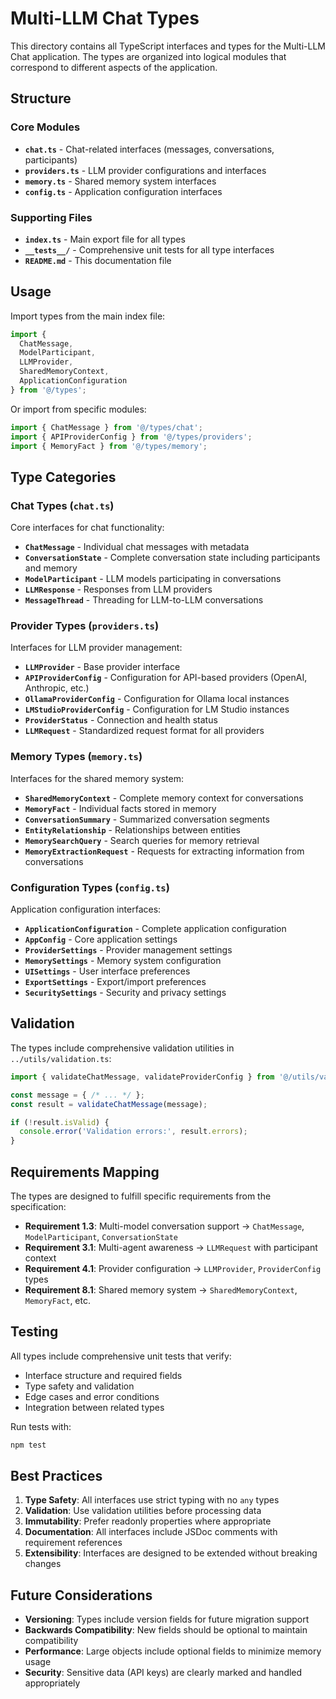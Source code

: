 # Multi-LLM Chat Types

This directory contains all TypeScript interfaces and types for the Multi-LLM Chat application. The types are organized into logical modules that correspond to different aspects of the application.

## Structure

### Core Modules

- **`chat.ts`** - Chat-related interfaces (messages, conversations, participants)
- **`providers.ts`** - LLM provider configurations and interfaces
- **`memory.ts`** - Shared memory system interfaces
- **`config.ts`** - Application configuration interfaces

### Supporting Files

- **`index.ts`** - Main export file for all types
- **`__tests__/`** - Comprehensive unit tests for all type interfaces
- **`README.md`** - This documentation file

## Usage

Import types from the main index file:

```typescript
import {
  ChatMessage,
  ModelParticipant,
  LLMProvider,
  SharedMemoryContext,
  ApplicationConfiguration
} from '@/types';
```

Or import from specific modules:

```typescript
import { ChatMessage } from '@/types/chat';
import { APIProviderConfig } from '@/types/providers';
import { MemoryFact } from '@/types/memory';
```

## Type Categories

### Chat Types (`chat.ts`)

Core interfaces for chat functionality:

- **`ChatMessage`** - Individual chat messages with metadata
- **`ConversationState`** - Complete conversation state including participants and memory
- **`ModelParticipant`** - LLM models participating in conversations
- **`LLMResponse`** - Responses from LLM providers
- **`MessageThread`** - Threading for LLM-to-LLM conversations

### Provider Types (`providers.ts`)

Interfaces for LLM provider management:

- **`LLMProvider`** - Base provider interface
- **`APIProviderConfig`** - Configuration for API-based providers (OpenAI, Anthropic, etc.)
- **`OllamaProviderConfig`** - Configuration for Ollama local instances
- **`LMStudioProviderConfig`** - Configuration for LM Studio instances
- **`ProviderStatus`** - Connection and health status
- **`LLMRequest`** - Standardized request format for all providers

### Memory Types (`memory.ts`)

Interfaces for the shared memory system:

- **`SharedMemoryContext`** - Complete memory context for conversations
- **`MemoryFact`** - Individual facts stored in memory
- **`ConversationSummary`** - Summarized conversation segments
- **`EntityRelationship`** - Relationships between entities
- **`MemorySearchQuery`** - Search queries for memory retrieval
- **`MemoryExtractionRequest`** - Requests for extracting information from conversations

### Configuration Types (`config.ts`)

Application configuration interfaces:

- **`ApplicationConfiguration`** - Complete application configuration
- **`AppConfig`** - Core application settings
- **`ProviderSettings`** - Provider management settings
- **`MemorySettings`** - Memory system configuration
- **`UISettings`** - User interface preferences
- **`ExportSettings`** - Export/import preferences
- **`SecuritySettings`** - Security and privacy settings

## Validation

The types include comprehensive validation utilities in `../utils/validation.ts`:

```typescript
import { validateChatMessage, validateProviderConfig } from '@/utils/validation';

const message = { /* ... */ };
const result = validateChatMessage(message);

if (!result.isValid) {
  console.error('Validation errors:', result.errors);
}
```

## Requirements Mapping

The types are designed to fulfill specific requirements from the specification:

- **Requirement 1.3**: Multi-model conversation support → `ChatMessage`, `ModelParticipant`, `ConversationState`
- **Requirement 3.1**: Multi-agent awareness → `LLMRequest` with participant context
- **Requirement 4.1**: Provider configuration → `LLMProvider`, `ProviderConfig` types
- **Requirement 8.1**: Shared memory system → `SharedMemoryContext`, `MemoryFact`, etc.

## Testing

All types include comprehensive unit tests that verify:

- Interface structure and required fields
- Type safety and validation
- Edge cases and error conditions
- Integration between related types

Run tests with:

```bash
npm test
```

## Best Practices

1. **Type Safety**: All interfaces use strict typing with no `any` types
2. **Validation**: Use validation utilities before processing data
3. **Immutability**: Prefer readonly properties where appropriate
4. **Documentation**: All interfaces include JSDoc comments with requirement references
5. **Extensibility**: Interfaces are designed to be extended without breaking changes

## Future Considerations

- **Versioning**: Types include version fields for future migration support
- **Backwards Compatibility**: New fields should be optional to maintain compatibility
- **Performance**: Large objects include optional fields to minimize memory usage
- **Security**: Sensitive data (API keys) are clearly marked and handled appropriately